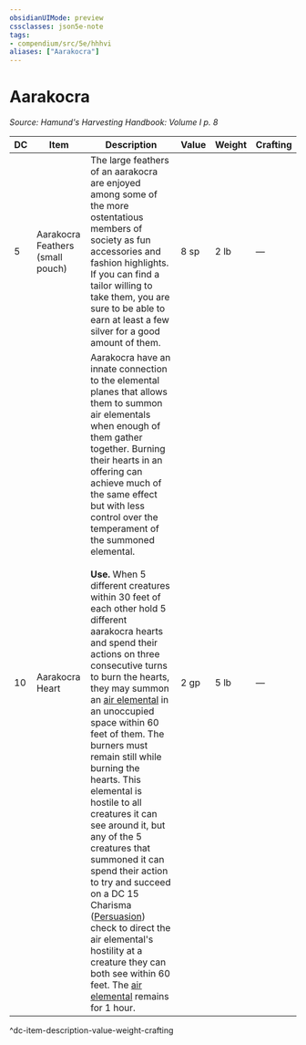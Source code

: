 ```yaml
---
obsidianUIMode: preview
cssclasses: json5e-note
tags:
- compendium/src/5e/hhhvi
aliases: ["Aarakocra"]
---
```

# Aarakocra
*Source: Hamund's Harvesting Handbook: Volume I p. 8* 

| DC | Item | Description | Value | Weight | Crafting |
|----|------|-------------|-------|--------|----------|
| 5 | Aarakocra Feathers (small pouch) | The large feathers of an aarakocra are enjoyed among some of the more ostentatious members of society as fun accessories and fashion highlights. If you can find a tailor willing to take them, you are sure to be able to earn at least a few silver for a good amount of them. | 8 sp | 2 lb | — |
| 10 | Aarakocra Heart | Aarakocra have an innate connection to the elemental planes that allows them to summon air elementals when enough of them gather together. Burning their hearts in an offering can achieve much of the same effect but with less control over the temperament of the summoned elemental.<br /><br />**Use.** When 5 different creatures within 30 feet of each other hold 5 different aarakocra hearts and spend their actions on three consecutive turns to burn the hearts, they may summon an [air elemental](compendium/bestiary/elemental/air-elemental.md) in an unoccupied space within 60 feet of them. The burners must remain still while burning the hearts. This elemental is hostile to all creatures it can see around it, but any of the 5 creatures that summoned it can spend their action to try and succeed on a DC 15 Charisma ([Persuasion](/compendium/rules/skills.md#Persuasion)) check to direct the air elemental's hostility at a creature they can both see within 60 feet. The [air elemental](compendium/bestiary/elemental/air-elemental.md) remains for 1 hour. | 2 gp | 5 lb | — |
^dc-item-description-value-weight-crafting